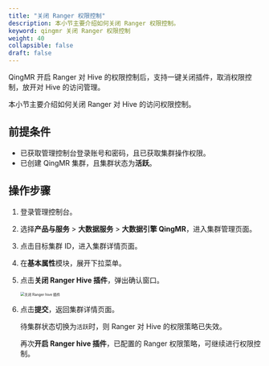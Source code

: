 ```yaml
---
title: "关闭 Ranger 权限控制"
description: 本小节主要介绍如何关闭 Ranger 权限控制。 
keyword: qingmr 关闭 Ranger 权限控制
weight: 40
collapsible: false
draft: false
---
```



QingMR 开启 Ranger 对 Hive 的权限控制后，支持一键关闭插件，取消权限控制，放开对 Hive 的访问管理。

本小节主要介绍如何关闭 Ranger 对 Hive 的访问权限控制。

## 前提条件

- 已获取管理控制台登录账号和密码，且已获取集群操作权限。
- 已创建 QingMR 集群，且集群状态为**活跃**。

## 操作步骤

1. 登录管理控制台。
2. 选择**产品与服务** > **大数据服务** > **大数据引擎 QingMR**，进入集群管理页面。
3. 点击目标集群 ID，进入集群详情页面。
4. 在**基本属性**模块，展开下拉菜单。
5. 点击**关闭 Ranger Hive 插件**，弹出确认窗口。

   <img src="../../../_images/disable_ranger_hive.png" alt="关闭 Ranger hive 插件" style="zoom:50%;" />

6. 点击**提交**，返回集群详情页面。
   
   待集群状态切换为`活跃`时，则 Ranger 对 Hive 的权限策略已失效。
   
   再次**开启 Ranger hive 插件**，已配置的 Ranger 权限策略，可继续进行权限控制。
